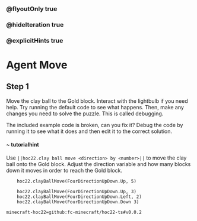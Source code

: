 ### @flyoutOnly true
### @hideIteration true
### @explicitHints true


# Agent Move

## Step 1
Move the clay ball to the Gold block. Interact with the lightbulb if you need help. Try running the default code to see what happens. Then, make any changes you need to solve the puzzle. This is called debugging.

The included example code is broken, can you fix it? Debug the code by running it to see what it does and then edit it to the correct solution.

#### ~ tutorialhint  
Use ``||hoc22.clay ball move <direction> by <number>||`` to move the clay ball onto the Gold block. Adjust the direction variable and how many blocks down it moves in order to reach the Gold block.

```ghost
    hoc22.clayBallMove(FourDirectionUpDown.Up, 5)
```
```template
    hoc22.clayBallMove(FourDirectionUpDown.Up, 3)
    hoc22.clayBallMove(FourDirectionUpDown.Left, 2)
    hoc22.clayBallMove(FourDirectionUpDown.Down 3)
```

```package
minecraft-hoc22=github:fc-minecraft/hoc22-ts#v0.0.2
```